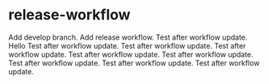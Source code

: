 # release-workflow

Add develop branch.
Add release workflow.
Test after workflow update.
Hello
Test after workflow update.
Test after workflow update.
Test after workflow update.
Test after workflow update.
Test after workflow update.
Test after workflow update.
Test after workflow update.
Test after workflow update.

